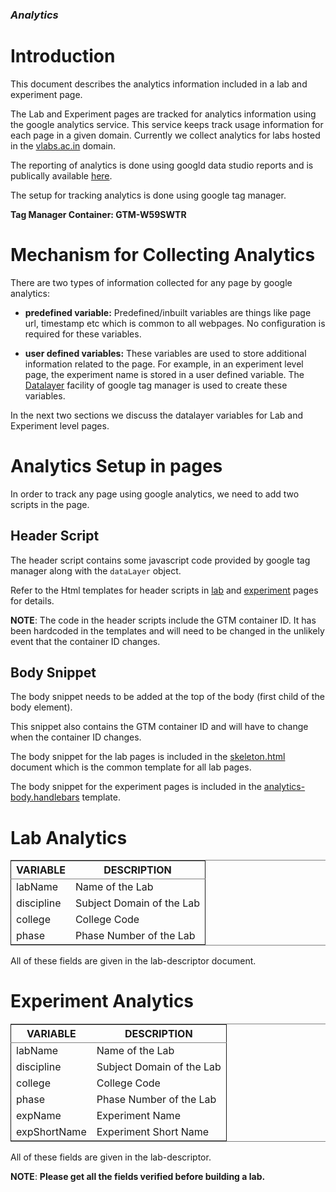 ### ***Analytics***
<!-- # Table of Contents

1.  [Introduction](#org9ce992a)
2.  [Mechanism for Collecting Analytics](#orgd3e4de1)
3.  [Analytics Setup in pages](#org71468e1)
    1.  [Header Script](#orgfedde5e)
    2.  [Body Snippet](#org8e5e518)
4.  [Lab Analytics](#orga80c890)
5.  [Experiment Analytics](#org8a3dbf9) -->



<a id="org9ce992a"></a>

# Introduction

This document describes the analytics information included in a lab
and experiment page.

The Lab and Experiment pages are tracked for analytics information
using the google analytics service.  This service keeps track usage
information for each page in a given domain.  Currently we collect
analytics for labs hosted in the [vlabs.ac.in](https://vlabs.ac.in/) domain.

The reporting of analytics is done using googld data studio reports
and is publically available [here](https://datastudio.google.com/u/0/reporting/1bVjKkAw-e617LmNE1v_WPdIByVRz2waa/page/5fLPB).

The setup for tracking analytics is done using google tag manager.

**Tag Manager Container: GTM-W59SWTR**


<a id="orgd3e4de1"></a>

# Mechanism for Collecting Analytics

There are two types of information collected for any page by google
analytics:

-   **predefined variable:** Predefined/inbuilt variables are things like
    page url, timestamp etc which is common to all webpages.  No
    configuration is required for these variables.

-   **user defined variables:** These variables are used to store
    additional information related to the page.  For example, in an
    experiment level page, the experiment name is stored in a user
    defined variable.  The [Datalayer](https://support.google.com/tagmanager/answer/6164391?hl=en) facility of google tag manager
    is used to create these variables.

In the next two sections we discuss the datalayer variables for Lab
and Experiment level pages.


<a id="org71468e1"></a>

# Analytics Setup in pages

In order to track any page using google analytics, we need to add two
scripts in the page.


<a id="orgfedde5e"></a>

## Header Script

The header script contains some javascript code provided by google tag
manager along with the `dataLayer` object.

Refer to the Html templates for header scripts in [lab](../lab_build/page-templates/head.handlebars) and [experiment](../exp_build/templates/partials/analytics-head.handlebars)
pages for details.

**NOTE**: The code in the header scripts include the GTM container ID.
It has been hardcoded in the templates and will need to be changed in
the unlikely event that the container ID changes.


<a id="org8e5e518"></a>

## Body Snippet

The body snippet needs to be added at the top of the body (first child
of the body element).

This snippet also contains the GTM container ID and will have to
change when the container ID changes.

The body snippet for the lab pages is included in the
[skeleton.html](../lab_build/skeleton.html) document which is the common template for all lab
pages.

The body snippet for the experiment pages is included in the
[analytics-body.handlebars](../exp_build/templates/partials/analytics-body.handlebars) template.


<a id="orga80c890"></a>

# Lab Analytics

<table border="2" cellspacing="0" cellpadding="6" rules="groups" frame="hsides">


<colgroup>
<col  class="org-left" />

<col  class="org-left" />
</colgroup>
<thead>
<tr>
<th scope="col" class="org-left">VARIABLE</th>
<th scope="col" class="org-left">DESCRIPTION</th>
</tr>
</thead>

<tbody>
<tr>
<td class="org-left">labName</td>
<td class="org-left">Name of the Lab</td>
</tr>


<tr>
<td class="org-left">discipline</td>
<td class="org-left">Subject Domain of the Lab</td>
</tr>


<tr>
<td class="org-left">college</td>
<td class="org-left">College Code</td>
</tr>


<tr>
<td class="org-left">phase</td>
<td class="org-left">Phase Number of the Lab</td>
</tr>
</tbody>
</table>

All of these fields are given in the lab-descriptor document.


<a id="org8a3dbf9"></a>

# Experiment Analytics

<table border="2" cellspacing="0" cellpadding="6" rules="groups" frame="hsides">


<colgroup>
<col  class="org-left" />

<col  class="org-left" />
</colgroup>
<thead>
<tr>
<th scope="col" class="org-left">VARIABLE</th>
<th scope="col" class="org-left">DESCRIPTION</th>
</tr>
</thead>

<tbody>
<tr>
<td class="org-left">labName</td>
<td class="org-left">Name of the Lab</td>
</tr>


<tr>
<td class="org-left">discipline</td>
<td class="org-left">Subject Domain of the Lab</td>
</tr>


<tr>
<td class="org-left">college</td>
<td class="org-left">College Code</td>
</tr>


<tr>
<td class="org-left">phase</td>
<td class="org-left">Phase Number of the Lab</td>
</tr>


<tr>
<td class="org-left">expName</td>
<td class="org-left">Experiment Name</td>
</tr>


<tr>
<td class="org-left">expShortName</td>
<td class="org-left">Experiment Short Name</td>
</tr>
</tbody>
</table>

All of these fields are given in the lab-descriptor.

**NOTE**: **Please get all the fields verified before building a lab.**

